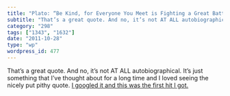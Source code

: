```yaml
---
title: "Plato: “Be Kind, for Everyone You Meet is Fighting a Great Battle.”"
subtitle: "That’s a great quote. And no, it’s not AT ALL autobiographical. It’s just something that I’ve though..."
category: "298"
tags: ["1343", "1632"]
date: "2011-10-28"
type: "wp"
wordpress_id: 477
---
```

That’s a great quote. And no, it’s not AT ALL autobiographical. It’s just something that I’ve thought about for a long time and I loved seeing the nicely put pithy quote. [I googled it and this was the first hit I got.](http://40daysofcompassion.com/2010/03/be-kind-for-everyone-you-meet-is-fighting-a-great-battle/)
